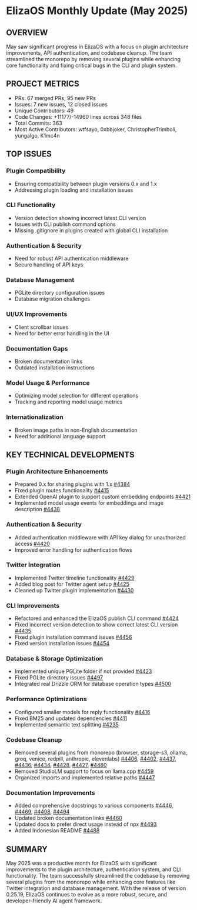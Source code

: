 # ElizaOS Monthly Update (May 2025)

## OVERVIEW
May saw significant progress in ElizaOS with a focus on plugin architecture improvements, API authentication, and codebase cleanup. The team streamlined the monorepo by removing several plugins while enhancing core functionality and fixing critical bugs in the CLI and plugin system.

## PROJECT METRICS
- PRs: 67 merged PRs, 95 new PRs
- Issues: 7 new issues, 12 closed issues
- Unique Contributors: 49
- Code Changes: +11177/-14960 lines across 348 files
- Total Commits: 363
- Most Active Contributors: wtfsayo, 0xbbjoker, ChristopherTrimboli, yungalgo, K1mc4n

## TOP ISSUES

### Plugin Compatibility
- Ensuring compatibility between plugin versions 0.x and 1.x
- Addressing plugin loading and installation issues

### CLI Functionality
- Version detection showing incorrect latest CLI version
- Issues with CLI publish command options
- Missing .gitignore in plugins created with global CLI installation

### Authentication & Security
- Need for robust API authentication middleware
- Secure handling of API keys

### Database Management
- PGLite directory configuration issues
- Database migration challenges

### UI/UX Improvements
- Client scrollbar issues
- Need for better error handling in the UI

### Documentation Gaps
- Broken documentation links
- Outdated installation instructions

### Model Usage & Performance
- Optimizing model selection for different operations
- Tracking and reporting model usage metrics

### Internationalization
- Broken image paths in non-English documentation
- Need for additional language support

## KEY TECHNICAL DEVELOPMENTS

### Plugin Architecture Enhancements
- Prepared 0.x for sharing plugins with 1.x [#4384](https://github.com/elizaos/eliza/pull/4384)
- Fixed plugin routes functionality [#4415](https://github.com/elizaos/eliza/pull/4415)
- Extended OpenAI plugin to support custom embedding endpoints [#4421](https://github.com/elizaos/eliza/pull/4421)
- Implemented model usage events for embeddings and image description [#4438](https://github.com/elizaos/eliza/pull/4438)

### Authentication & Security
- Added authentication middleware with API key dialog for unauthorized access [#4420](https://github.com/elizaos/eliza/pull/4420)
- Improved error handling for authentication flows

### Twitter Integration
- Implemented Twitter timeline functionality [#4429](https://github.com/elizaos/eliza/pull/4429)
- Added blog post for Twitter agent setup [#4425](https://github.com/elizaos/eliza/pull/4425)
- Cleaned up Twitter plugin implementation [#4430](https://github.com/elizaos/eliza/pull/4430)

### CLI Improvements
- Refactored and enhanced the ElizaOS publish CLI command [#4424](https://github.com/elizaos/eliza/pull/4424)
- Fixed incorrect version detection to show correct latest CLI version [#4435](https://github.com/elizaos/eliza/pull/4435)
- Fixed plugin installation command issues [#4456](https://github.com/elizaos/eliza/pull/4456)
- Fixed version installation issues [#4454](https://github.com/elizaos/eliza/pull/4454)

### Database & Storage Optimization
- Implemented unique PGLite folder if not provided [#4423](https://github.com/elizaos/eliza/pull/4423)
- Fixed PGLite directory issues [#4497](https://github.com/elizaos/eliza/pull/4497)
- Integrated real Drizzle ORM for database operation types [#4500](https://github.com/elizaos/eliza/pull/4500)

### Performance Optimizations
- Configured smaller models for reply functionality [#4416](https://github.com/elizaos/eliza/pull/4416)
- Fixed BM25 and updated dependencies [#4411](https://github.com/elizaos/eliza/pull/4411)
- Implemented semantic text splitting [#4235](https://github.com/elizaos/eliza/pull/4235)

### Codebase Cleanup
- Removed several plugins from monorepo (browser, storage-s3, ollama, groq, venice, redpill, anthropic, elevenlabs) [#4406](https://github.com/elizaos/eliza/pull/4406), [#4402](https://github.com/elizaos/eliza/pull/4402), [#4437](https://github.com/elizaos/eliza/pull/4437), [#4436](https://github.com/elizaos/eliza/pull/4436), [#4434](https://github.com/elizaos/eliza/pull/4434), [#4428](https://github.com/elizaos/eliza/pull/4428), [#4427](https://github.com/elizaos/eliza/pull/4427), [#4480](https://github.com/elizaos/eliza/pull/4480)
- Removed StudioLM support to focus on llama.cpp [#4459](https://github.com/elizaos/eliza/pull/4459)
- Organized imports and implemented relative paths [#4447](https://github.com/elizaos/eliza/pull/4447)

### Documentation Improvements
- Added comprehensive docstrings to various components [#4446](https://github.com/elizaos/eliza/pull/4446), [#4469](https://github.com/elizaos/eliza/pull/4469), [#4498](https://github.com/elizaos/eliza/pull/4498), [#4494](https://github.com/elizaos/eliza/pull/4494)
- Updated broken documentation links [#4460](https://github.com/elizaos/eliza/pull/4460)
- Updated docs to prefer direct usage instead of npx [#4493](https://github.com/elizaos/eliza/pull/4493)
- Added Indonesian README [#4488](https://github.com/elizaos/eliza/pull/4488)

## SUMMARY
May 2025 was a productive month for ElizaOS with significant improvements to the plugin architecture, authentication system, and CLI functionality. The team successfully streamlined the codebase by removing several plugins from the monorepo while enhancing core features like Twitter integration and database management. With the release of version 0.25.19, ElizaOS continues to evolve as a more robust, secure, and developer-friendly AI agent framework.